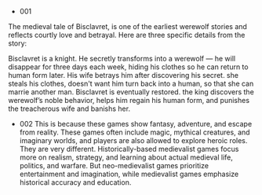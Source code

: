 - 001

The medieval tale of Bisclavret, is one of the earliest werewolf stories and reflects courtly love and betrayal. Here are three specific details from the story:

Bisclavret is a knight. He secretly transforms into a werewolf — he will disappear for three days each week, hiding his clothes so he can return to human form later.
His wife betrays him after discovering his secret. she steals his clothes, doesn't want him turn back into a human, so that she can marrie another man.
Bisclavret is eventually restored. the king discovers the werewolf’s noble behavior, helps him regain his human form, and punishes the treacherous wife and banishs her.




- 002
This is because these games show fantasy, adventure, and escape from reality. These games often include magic, mythical creatures, and imaginary worlds, and players are also allowed to explore heroic roles.
They are very different. Historically-based medievalist games focus more on realism, strategy, and learning about actual medieval life, politics, and warfare. But neo-medievalist games prioritize entertainment and imagination, while medievalist games emphasize historical accuracy and education.